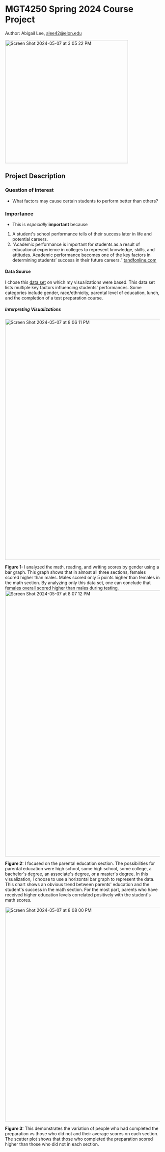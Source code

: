# MGT4250 Spring 2024 Course Project
Author: Abigail Lee, alee42@elon.edu

<img width="400" alt="Screen Shot 2024-05-07 at 3 05 22 PM" src="https://github.com/abigaillee14/mgt4250spring2024/assets/169195918/83d98336-24fd-4e61-b084-0709d4dd6667">

## Project Description
### Question of interest
- What factors may cause certain students to perform better than others?
### Importance
- This is *especially* **important** because
 1. A student's school performance tells of their success later in life and potential careers. 
 2. “Academic performance is important for students as a result of educational experience in colleges to represent knowledge, skills, and attitudes. Academic performance becomes one of the key factors in determining students’ success in their future careers.”  [tandfonline.com](https://www.tandfonline.com/doi/full/10.1080/23311975.2022.2101326#:~:text=Academic%20performance%20is%20important%20for,success%20in%20their%20future%20careers)
#### Data Source
I chose this [data set](https://www.kaggle.com/datasets/bhavikjikadara/student-study-performance) on which my visualizations were based. This data set lists multiple key factors influencing students' performances. Some categories include gender, race/ethnicity, parental level of education, lunch, and the completion of a test preparation course.
##### Interpreting Visualizations
<img width="783" alt="Screen Shot 2024-05-07 at 8 06 11 PM" src="https://github.com/abigaillee14/mgt4250spring2024/assets/169195918/bace6bdb-e668-4aba-81b9-869496b4ddd5">

**Figure 1:** I analyzed the math, reading, and writing scores by gender using a bar graph. This graph shows that in almost all three sections, females scored higher than males. Males scored only 5 points higher than females in the math section. By analyzing only this data set, one can conclude that females overall scored higher than males during testing.
<img width="864" alt="Screen Shot 2024-05-07 at 8 07 12 PM" src="https://github.com/abigaillee14/mgt4250spring2024/assets/169195918/d0231292-d438-4dc7-9abe-f813f3e43c08">

**Figure 2:** I focused on the parental education section. The possibilities for parental education were high school, some high school, some college, a bachelor's degree, an associate's degree, or a master's degree. In this visualization, I choose to use a horizontal bar graph to represent the data. This chart shows an obvious trend between parents' education and the student's success in the math section. For the most part, parents who have received higher education levels correlated positively with the student's math scores.

<img width="697" alt="Screen Shot 2024-05-07 at 8 08 00 PM" src="https://github.com/abigaillee14/mgt4250spring2024/assets/169195918/6839bb0e-c209-4252-8956-46f1d90bb6b8">

**Figure 3:** This demonstrates the variation of people who had completed the preparation vs those who did not and their average scores on each section. The scatter plot shows that those who completed the preparation scored higher than those who did not in each section.
